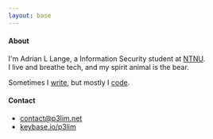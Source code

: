 ```yaml
---
layout: base
---
```


#### About

I'm Adrian L Lange, a Information Security student at [NTNU](//ntnu.edu).  
I live and breathe tech, and my spirit animal is the bear.

Sometimes I [write](/archive), but mostly I [code](//github.com/p3lim).

#### Contact

- [contact@p3lim.net](mailto:contact@p3lim.net)
- [keybase.io/p3lim](//keybase.io/p3lim)
